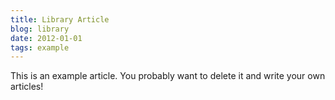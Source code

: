 ```yaml
---
title: Library Article
blog: library
date: 2012-01-01
tags: example
---
```


This is an example article. You probably want to delete it and write your own articles!
